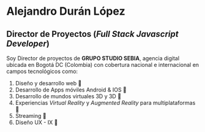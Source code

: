 # Alejandro Durán López

## Director de Proyectos (*Full Stack Javascript Developer*)

Soy Director de proyectos de **GRUPO STUDIO SEBIA**, agencia digital ubicada en Bogotá DC (Colombia) con cobertura nacional e internacional en campos tecnológicos como:

1. Diseño y desarrollo web 🍕
2. Desarrollo de Apps móviles Android & IOS 🥐
3. Desarrollo de mundos virtuales 3D y 3D 🥗
4. Experiencias *Virtual Reality* y *Augmented Reality* para multiplataformas 🍗
5. Streaming 🌭
6. Diseño UX - IX 🥩
